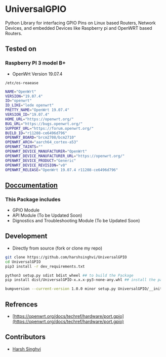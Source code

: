 # UniversalGPIO

Python Library for interfacing GPIO Pins on Linux based Routers, Network Devices, and embedded Devices like Raspberry pi and OpenWRT based Routers.

## Tested on

### Raspberry PI 3 model B+

- OpenWrt Version 19.07.4

`/etc/os-reaease`

```bash
NAME="OpenWrt"
VERSION="19.07.4"
ID="openwrt"
ID_LIKE="lede openwrt"
PRETTY_NAME="OpenWrt 19.07.4"
VERSION_ID="19.07.4"
HOME_URL="https://openwrt.org/"
BUG_URL="https://bugs.openwrt.org/"
SUPPORT_URL="https://forum.openwrt.org/"
BUILD_ID="r11208-ce6496d796"
OPENWRT_BOARD="brcm2708/bcm2710"
OPENWRT_ARCH="aarch64_cortex-a53"
OPENWRT_TAINTS=""
OPENWRT_DEVICE_MANUFACTURER="OpenWrt"
OPENWRT_DEVICE_MANUFACTURER_URL="https://openwrt.org/"
OPENWRT_DEVICE_PRODUCT="Generic"
OPENWRT_DEVICE_REVISION="v0"
OPENWRT_RELEASE="OpenWrt 19.07.4 r11208-ce6496d796"
```

## [Doccumentation](Docs/README.md)

### This Package includes

- GPIO Module
- API Module (To be Updated Soon)
- Dignostics and Troubleshooting  Module (To be Updated Soon)

## Development

- Directly from source (fork or clone my repo)

```bash
git clone https://github.com/harshsinghvi/UniversalGPIO
cd UniversalGPIO 
pip3 install -r dev_requirements.txt

python3 setup.py sdist bdist_wheel ## to build the Package
pip install dist/UniversalGPIO-x.x.x-py3-none-any.whl ## install the package

bumpversion --current-version 1.0.0 minor setup.py UniversalGPIO/__init__.py ## Versioning 

```

## Refrences

- [https://openwrt.org/docs/techref/hardware/port.gpio](https://openwrt.org/docs/techref/hardware/port.gpio)

## Contributors

- [Harsh Singhvi](https://harshsinghvi.com)
